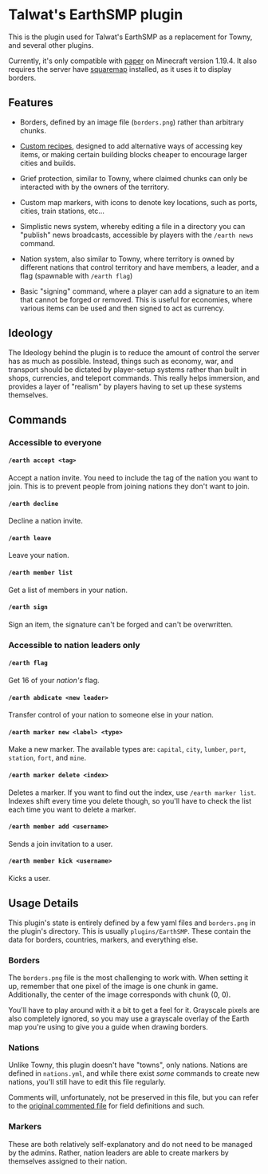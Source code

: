 # Talwat's EarthSMP plugin

This is the plugin used for Talwat's EarthSMP as a replacement for Towny, and several other plugins.

Currently, it's only compatible with [paper](https://papermc.io/)
on Minecraft version 1.19.4.
It also requires the server have [squaremap](https://github.com/jpenilla/squaremap) installed, as it uses it to display borders.

## Features

* Borders, defined by an image file (`borders.png`) rather than arbitrary chunks.

* [Custom recipes](RECIPES.md), designed to add alternative ways of accessing key items,
or making certain building blocks cheaper to encourage larger cities and builds.

* Grief protection, similar to Towny, where claimed chunks can only be interacted with by
the owners of the territory.

* Custom map markers, with icons to denote key locations, such as ports, cities, train stations, etc...

* Simplistic news system, whereby editing a file in a directory you can "publish" news
broadcasts, accessible by players with the `/earth news` command.

* Nation system, also similar to Towny, where territory is owned by different nations
that control territory and have members, a leader, and a flag (spawnable with `/earth flag`)

* Basic "signing" command, where a player can add a signature to an item that cannot be
forged or removed. This is useful for economies, where various items can be used and then
signed to act as currency.

## Ideology

The Ideology behind the plugin is to reduce the amount of control the server has as much as possible.
Instead, things such as economy, war, and transport should be dictated by player-setup systems rather
than built in shops, currencies, and teleport commands. This really helps immersion, and provides a
layer of "realism" by players having to set up these systems themselves.

## Commands

### Accessible to everyone

#### `/earth accept <tag>`

Accept a nation invite. You need to include the tag of the nation you want to join.
This is to prevent people from joining nations they don't want to join.

#### `/earth decline`

Decline a nation invite.

#### `/earth leave`

Leave your nation.

#### `/earth member list`

Get a list of members in your nation.

#### `/earth sign`

Sign an item, the signature can't be forged and can't be overwritten.

### Accessible to nation leaders only

#### `/earth flag`

Get 16 of your *nation's* flag.

#### `/earth abdicate <new leader>`

Transfer control of your nation to someone else in your nation.

#### `/earth marker new <label> <type>`

Make a new marker. The available types are: `capital`, `city`, `lumber`, `port`, `station`, `fort`, and `mine`.

#### `/earth marker delete <index>`

Deletes a marker. If you want to find out the index, use `/earth marker list`.
Indexes shift every time you delete though, so you'll have to check the list each
time you want to delete a marker.

#### `/earth member add <username>`

Sends a join invitation to a user.

#### `/earth member kick <username>`

Kicks a user.

## Usage Details

This plugin's state is entirely defined by a few yaml files and `borders.png` in the plugin's
directory. This is usually `plugins/EarthSMP`. These contain the data for borders,
countries, markers, and everything else.

### Borders

The `borders.png` file is the most challenging to work with. When setting it up,
remember that one pixel of the image is one chunk in game. Additionally,
the center of the image corresponds with chunk (0, 0).

You'll have to play around with it a bit to get a feel for it.
Grayscale pixels are also completely ignored, so you may use a grayscale
overlay of the Earth map you're using to give you a guide when drawing borders.

### Nations

Unlike Towny, this plugin doesn't have "towns", only nations.
Nations are defined in `nations.yml`, and while there exist *some*
commands to create new nations, you'll still have to edit this file
regularly.

Comments will, unfortunately, not be preserved in this file, but you can
refer to the [original commented file](https://github.com/talwat/earthsmp/blob/main/src/main/resources/nations.yml)
for field definitions and such.

### Markers

These are both relatively self-explanatory and do not need to be managed
by the admins. Rather, nation leaders are able to create markers by themselves
assigned to their nation.
